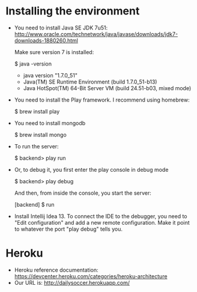 Installing the environment
==========================

- You need to install Java SE JDK 7u51: http://www.oracle.com/technetwork/java/javase/downloads/jdk7-downloads-1880260.html

    Make sure version 7 is installed:
    
    $ java -version

    - java version "1.7.0_51"
    - Java(TM) SE Runtime Environment (build 1.7.0_51-b13)
    - Java HotSpot(TM) 64-Bit Server VM (build 24.51-b03, mixed mode)

- You need to install the Play framework. I recommend using homebrew:

    $ brew install play

- You need to install mongodb
 
    $ brew install mongo

- To run the server:

    $ backend> play run

- Or, to debug it, you first enter the play console in debug mode

    $ backend> play debug

    And then, from inside the console, you start the server:
    
    [backend] $ run

- Install Intellij Idea 13. To connect the IDE to the debugger, you need to "Edit configuration" and
  add a new remote configuration. Make it point to whatever the port "play debug" tells you.



Heroku
===================

- Heroku reference documentation: https://devcenter.heroku.com/categories/heroku-architecture
- Our URL is: http://dailysoccer.herokuapp.com/
